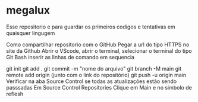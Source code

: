 # megalux
Esse repositorio e para guardar os primeiros codigos e tentativas em quaisquer lingugem 

Como compartilhar repositorio com o GitHub
    Pegar a url do tipo HTTPS no site da Github
    Abrir o VScode, abrir o terminal, selecionar o terminal do tipo Git Bash
    inserir as linhas de comando em sequencia 
    
git init 
git add . 
git commit -m "nome do arquivo"
git branch -M main 
git remote add origin (junto com o link do repositório) 
git push -u origin main 
    Verificar na aba Source Control se todas as atualizações estão sendo passsadas 
    Em Source Control Repositories Clique em Main e no simbolo de reflesh